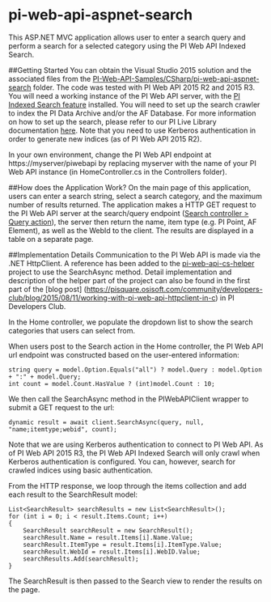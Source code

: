 # pi-web-api-aspnet-search
This ASP.NET MVC application allows user to enter a search query and perform a search for a selected category using the PI Web API Indexed Search.

##Getting Started
You can obtain the Visual Studio 2015 solution and the associated files from the [PI-Web-API-Samples/CSharp/pi-web-api-aspnet-search](./) folder. The code was tested with PI Web API 2015 R2 and 2015 R3. You will need a working instance of the PI Web API server, with the [PI Indexed Search feature](https://livelibrary.osisoft.com/LiveLibrary/content/en/web-api-v2/GUID-78EA0D36-5BDD-4F40-99FB-6D48D62B15DA) installed. You will need to set up the search crawler to index the PI Data Archive and/or the AF Database. For more information on how to set up the search, please refer to our PI Live Library documentation [here](https://livelibrary.osisoft.com/LiveLibrary/content/en/web-api-v2/GUID-D847876F-A9A3-4089-89C8-5205FBCF9198#addHistory=true&filename=GUID-16B3943B-0F1C-4BAF-94B0-0872AB00F797.xml&docid=GUID-16B3943B-0F1C-4BAF-94B0-0872AB00F797&inner_id=&tid=&query=&scope=&resource=&toc=false&eventType=lcContent.loadDocGUID-16B3943B-0F1C-4BAF-94B0-0872AB00F797). Note that you need to use Kerberos authentication in order to generate new indices (as of PI Web API 2015 R2).

In your own environment, change the PI Web API endpoint at https://myserver/piwebapi by replacing myserver with the name of your PI Web API instance (in HomeController.cs in the Controllers folder).

##How does the Application Work?
On the main page of this application, users can enter a search string, select a search category, and the maximum number of results returned. The application makes a HTTP GET request to the PI Web API server at the search/query endpoint ([Search controller > Query action](https://techsupport.osisoft.com/Documentation/PI-Web-API/help/controllers/search/actions/query.html)), the server then return the name, item type (e.g. PI Point, AF Element), as well as the WebId to the client. The results are displayed in a table on a separate page. 

##Implementation Details
Communication to the PI Web API is made via the .NET HttpClient. A reference has been added to the [pi-web-api-cs-helper](../../CSharp/pi-web-api-cs-helper) project to use the SearchAsync method. Detail implementation and description of the helper part of the project can also be found in the first part of the [blog post] (https://pisquare.osisoft.com/community/developers-club/blog/2015/08/11/working-with-pi-web-api-httpclient-in-c) in PI Developers Club.

In the Home controller, we populate the dropdown list to show the search categories that users can select from. 

When users post to the Search action in the Home controller, the PI Web API url endpoint was constructed based on the user-entered information:
```
string query = model.Option.Equals("all") ? model.Query : model.Option + ":" + model.Query;
int count = model.Count.HasValue ? (int)model.Count : 10;
```
We then call the SearchAsync method in the PIWebAPIClient wrapper to submit a GET request to the url:
```
dynamic result = await client.SearchAsync(query, null, "name;itemtype;webid", count);
```

Note that we are using Kerberos authentication to connect to PI Web API. As of PI Web API 2015 R3, the PI Web API Indexed Search will only crawl when Kerberos authentication is configured. You can, however, search for crawled indices using basic authentication.

From the HTTP response, we loop through the items collection and add each result to the SearchResult model:
```
List<SearchResult> searchResults = new List<SearchResult>();
for (int i = 0; i < result.Items.Count; i++)
{
    SearchResult searchResult = new SearchResult();
    searchResult.Name = result.Items[i].Name.Value;
    searchResult.ItemType = result.Items[i].ItemType.Value;
    searchResult.WebId = result.Items[i].WebID.Value;
    searchResults.Add(searchResult);
}
```

The SearchResult is then passed to the Search view to render the results on the page.
